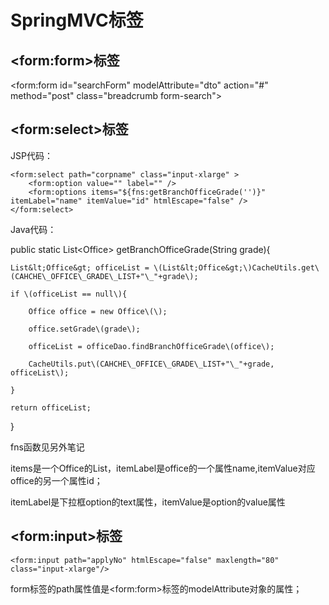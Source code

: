 # SpringMVC标签

## &lt;form:form&gt;标签

&lt;form:form id="searchForm" modelAttribute="dto" action="\#" method="post" class="breadcrumb form-search"&gt;

## &lt;form:select&gt;标签

JSP代码：

```
<form:select path="corpname" class="input-xlarge" >
    <form:option value="" label="" />
    <form:options items="${fns:getBranchOfficeGrade('')}" itemLabel="name" itemValue="id" htmlEscape="false" />
</form:select>
```

Java代码：

public static List&lt;Office&gt; getBranchOfficeGrade\(String grade\){

    List&lt;Office&gt; officeList = \(List&lt;Office&gt;\)CacheUtils.get\(CAHCHE\_OFFICE\_GRADE\_LIST+"\_"+grade\);

    if \(officeList == null\){

        Office office = new Office\(\);

        office.setGrade\(grade\);

        officeList = officeDao.findBranchOfficeGrade\(office\);

        CacheUtils.put\(CAHCHE\_OFFICE\_GRADE\_LIST+"\_"+grade, officeList\);

    }

    return officeList;

}

fns函数见另外笔记

items是一个Office的List，itemLabel是office的一个属性name,itemValue对应office的另一个属性id；

itemLabel是下拉框option的text属性，itemValue是option的value属性

## &lt;form:input&gt;标签

`<form:input path="applyNo" htmlEscape="false" maxlength="80" class="input-xlarge"/>`

form标签的path属性值是&lt;form:form&gt;标签的modelAttribute对象的属性；

